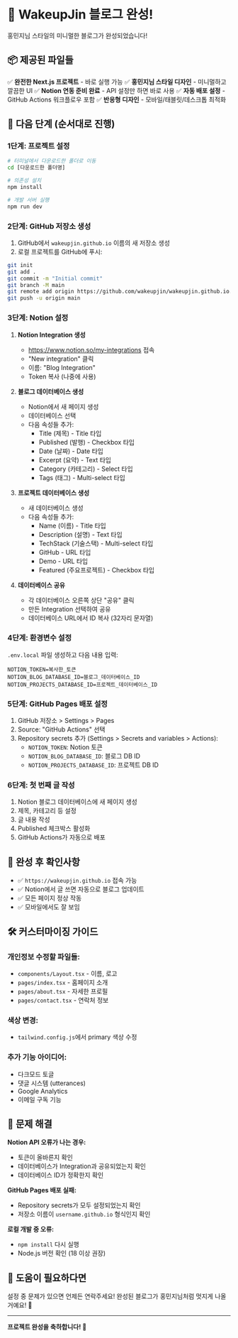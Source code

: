 # 🎉 WakeupJin 블로그 완성!

홍민지님 스타일의 미니멀한 블로그가 완성되었습니다!

## 📦 제공된 파일들

✅ **완전한 Next.js 프로젝트** - 바로 실행 가능
✅ **홍민지님 스타일 디자인** - 미니멀하고 깔끔한 UI
✅ **Notion 연동 준비 완료** - API 설정만 하면 바로 사용
✅ **자동 배포 설정** - GitHub Actions 워크플로우 포함
✅ **반응형 디자인** - 모바일/태블릿/데스크톱 최적화

## 🚀 다음 단계 (순서대로 진행)

### 1단계: 프로젝트 설정
```bash
# 터미널에서 다운로드한 폴더로 이동
cd [다운로드한 폴더명]

# 의존성 설치
npm install

# 개발 서버 실행
npm run dev
```

### 2단계: GitHub 저장소 생성
1. GitHub에서 `wakeupjin.github.io` 이름의 새 저장소 생성
2. 로컬 프로젝트를 GitHub에 푸시:
```bash
git init
git add .
git commit -m "Initial commit"
git branch -M main
git remote add origin https://github.com/wakeupjin/wakeupjin.github.io.git
git push -u origin main
```

### 3단계: Notion 설정
1. **Notion Integration 생성**
   - https://www.notion.so/my-integrations 접속
   - "New integration" 클릭
   - 이름: "Blog Integration" 
   - Token 복사 (나중에 사용)

2. **블로그 데이터베이스 생성**
   - Notion에서 새 페이지 생성
   - 데이터베이스 선택
   - 다음 속성들 추가:
     - Title (제목) - Title 타입
     - Published (발행) - Checkbox 타입  
     - Date (날짜) - Date 타입
     - Excerpt (요약) - Text 타입
     - Category (카테고리) - Select 타입
     - Tags (태그) - Multi-select 타입

3. **프로젝트 데이터베이스 생성**
   - 새 데이터베이스 생성
   - 다음 속성들 추가:
     - Name (이름) - Title 타입
     - Description (설명) - Text 타입  
     - TechStack (기술스택) - Multi-select 타입
     - GitHub - URL 타입
     - Demo - URL 타입
     - Featured (주요프로젝트) - Checkbox 타입

4. **데이터베이스 공유**
   - 각 데이터베이스 오른쪽 상단 "공유" 클릭
   - 만든 Integration 선택하여 공유
   - 데이터베이스 URL에서 ID 복사 (32자리 문자열)

### 4단계: 환경변수 설정
`.env.local` 파일 생성하고 다음 내용 입력:
```env
NOTION_TOKEN=복사한_토큰
NOTION_BLOG_DATABASE_ID=블로그_데이터베이스_ID  
NOTION_PROJECTS_DATABASE_ID=프로젝트_데이터베이스_ID
```

### 5단계: GitHub Pages 배포 설정
1. GitHub 저장소 > Settings > Pages
2. Source: "GitHub Actions" 선택
3. Repository secrets 추가 (Settings > Secrets and variables > Actions):
   - `NOTION_TOKEN`: Notion 토큰
   - `NOTION_BLOG_DATABASE_ID`: 블로그 DB ID
   - `NOTION_PROJECTS_DATABASE_ID`: 프로젝트 DB ID

### 6단계: 첫 번째 글 작성
1. Notion 블로그 데이터베이스에 새 페이지 생성
2. 제목, 카테고리 등 설정
3. 글 내용 작성
4. Published 체크박스 활성화
5. GitHub Actions가 자동으로 배포

## 🎯 완성 후 확인사항

- ✅ `https://wakeupjin.github.io` 접속 가능
- ✅ Notion에서 글 쓰면 자동으로 블로그 업데이트
- ✅ 모든 페이지 정상 작동
- ✅ 모바일에서도 잘 보임

## 🛠️ 커스터마이징 가이드

### 개인정보 수정할 파일들:
- `components/Layout.tsx` - 이름, 로고
- `pages/index.tsx` - 홈페이지 소개
- `pages/about.tsx` - 자세한 프로필  
- `pages/contact.tsx` - 연락처 정보

### 색상 변경:
- `tailwind.config.js`에서 primary 색상 수정

### 추가 기능 아이디어:
- 다크모드 토글
- 댓글 시스템 (utterances)
- Google Analytics
- 이메일 구독 기능

## 🚨 문제 해결

**Notion API 오류가 나는 경우:**
- 토큰이 올바른지 확인
- 데이터베이스가 Integration과 공유되었는지 확인
- 데이터베이스 ID가 정확한지 확인

**GitHub Pages 배포 실패:**
- Repository secrets가 모두 설정되었는지 확인
- 저장소 이름이 `username.github.io` 형식인지 확인

**로컬 개발 중 오류:**
- `npm install` 다시 실행
- Node.js 버전 확인 (18 이상 권장)

## 💬 도움이 필요하다면

설정 중 문제가 있으면 언제든 연락주세요!
완성된 블로그가 홍민지님처럼 멋지게 나올 거예요! 🎉

---
**프로젝트 완성을 축하합니다! 🎊**
